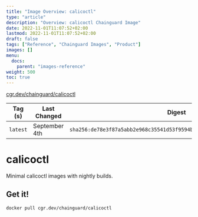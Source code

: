 ```yaml
---
title: "Image Overview: calicoctl"
type: "article"
description: "Overview: calicoctl Chainguard Image"
date: 2022-11-01T11:07:52+02:00
lastmod: 2022-11-01T11:07:52+02:00
draft: false
tags: ["Reference", "Chainguard Images", "Product"]
images: []
menu:
  docs:
    parent: "images-reference"
weight: 500
toc: true
---
```


[cgr.dev/chainguard/calicoctl](https://github.com/chainguard-images/images/tree/main/images/calicoctl)

| Tag (s)   | Last Changed  | Digest                                                                    |
|-----------|---------------|---------------------------------------------------------------------------|
|  `latest` | September 4th | `sha256:de78e3f87a5abb2e968c35541d53f9594b544661435366250c37d33319bc83b5` |

# calicoctl

Minimal calicoctl images with nightly builds.

## Get it!

```shell
docker pull cgr.dev/chainguard/calicoctl
```
